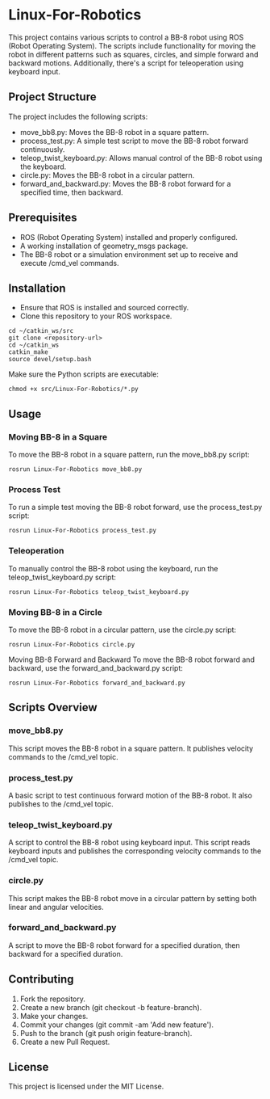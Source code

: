 # Linux-For-Robotics #
This project contains various scripts to control a BB-8 robot using ROS (Robot Operating System). The scripts include functionality for moving the robot in different patterns such as squares, circles, and simple forward and backward motions. Additionally, there's a script for teleoperation using keyboard input.

## Project Structure ##
The project includes the following scripts:
* move_bb8.py: Moves the BB-8 robot in a square pattern.
* process_test.py: A simple test script to move the BB-8 robot forward continuously.
* teleop_twist_keyboard.py: Allows manual control of the BB-8 robot using the keyboard.
* circle.py: Moves the BB-8 robot in a circular pattern.
* forward_and_backward.py: Moves the BB-8 robot forward for a specified time, then backward.
  
## Prerequisites ##
* ROS (Robot Operating System) installed and properly configured.
* A working installation of geometry_msgs package.
* The BB-8 robot or a simulation environment set up to receive and execute /cmd_vel commands.
  
## Installation ##
* Ensure that ROS is installed and sourced correctly.
* Clone this repository to your ROS workspace.
```
cd ~/catkin_ws/src
git clone <repository-url>
cd ~/catkin_ws
catkin_make
source devel/setup.bash
```
Make sure the Python scripts are executable:
```
chmod +x src/Linux-For-Robotics/*.py
```

## Usage ##
### Moving BB-8 in a Square ###
To move the BB-8 robot in a square pattern, run the move_bb8.py script:
```
rosrun Linux-For-Robotics move_bb8.py
```
### Process Test ###
To run a simple test moving the BB-8 robot forward, use the process_test.py script:
```
rosrun Linux-For-Robotics process_test.py
```
### Teleoperation ###
To manually control the BB-8 robot using the keyboard, run the teleop_twist_keyboard.py script:
```
rosrun Linux-For-Robotics teleop_twist_keyboard.py
```
### Moving BB-8 in a Circle ###
To move the BB-8 robot in a circular pattern, use the circle.py script:
```
rosrun Linux-For-Robotics circle.py
```
Moving BB-8 Forward and Backward
To move the BB-8 robot forward and backward, use the forward_and_backward.py script:
```
rosrun Linux-For-Robotics forward_and_backward.py
```
## Scripts Overview ##
### move_bb8.py ###
This script moves the BB-8 robot in a square pattern. It publishes velocity commands to the /cmd_vel topic.

### process_test.py ###
A basic script to test continuous forward motion of the BB-8 robot. It also publishes to the /cmd_vel topic.

### teleop_twist_keyboard.py ###
A script to control the BB-8 robot using keyboard input. This script reads keyboard inputs and publishes the corresponding velocity commands to the /cmd_vel topic.

### circle.py ###
This script makes the BB-8 robot move in a circular pattern by setting both linear and angular velocities.

### forward_and_backward.py ###
A script to move the BB-8 robot forward for a specified duration, then backward for a specified duration.

## Contributing ##
1. Fork the repository.
2. Create a new branch (git checkout -b feature-branch).
3. Make your changes.
4. Commit your changes (git commit -am 'Add new feature').
5. Push to the branch (git push origin feature-branch).
6. Create a new Pull Request.

## License ##
This project is licensed under the MIT License.
